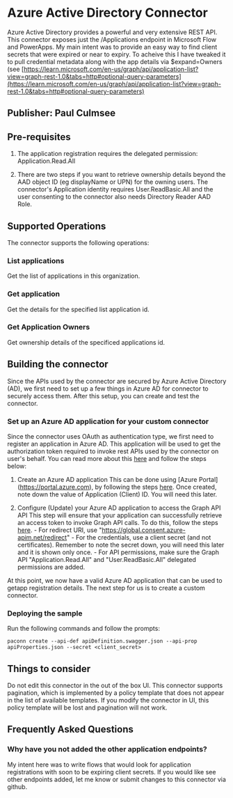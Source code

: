 # Azure Active Directory Connector
Azure Active Directory provides a powerful and very extensive REST API. This connector exposes just the /Applications endpoint in Microsoft Flow and PowerApps. My main intent was to provide an easy way to find client secrets that were expired or near to expiry. To acheive this I have tweaked it to pull credential metadata along with the app details via $expand=Owners (see [https://learn.microsoft.com/en-us/graph/api/application-list?view=graph-rest-1.0&tabs=http#optional-query-parameters](https://learn.microsoft.com/en-us/graph/api/application-list?view=graph-rest-1.0&tabs=http#optional-query-parameters)

## Publisher: Paul Culmsee

## Pre-requisites
1. The application registration requires the delegated permission: Application.Read.All

2. There are two steps if you want to retrieve ownership details beyond the AAD object ID (eg displayName or UPN) for the owning users. The connector's Application identity requires User.ReadBasic.All and the user consenting to the connector also needs Directory Reader AAD Role.  

## Supported Operations
The connector supports the following operations:

### List applications
Get the list of applications in this organization.

### Get application
Get the details for the specified list application id.

### Get Application Owners
Get ownership details of the specificed applications id.

## Building the connector

Since the APIs used by the connector are secured by Azure Active Directory (AD), we first need to set up a few things in Azure AD for connector to securely access them. After this setup, you can create and test the connector.

### Set up an Azure AD application for your custom connector

Since the connector uses OAuth as authentication type, we first need to register an application in Azure AD. This application will be used to get the authorization token required to invoke rest APIs used by the connector on user's behalf. You can read more about this [here](https://docs.microsoft.com/en-us/azure/active-directory/develop/authentication-scenarios) and follow the steps below:

1. Create an Azure AD application
   This can be done using [Azure Portal] (https://portal.azure.com), by following the steps [here](https://docs.microsoft.com/en-us/azure/active-directory/develop/quickstart-register-app). Once created, note down the value of Application (Client) ID. You will need this later.

2. Configure (Update) your Azure AD application to access the Graph API API
   This step will ensure that your application can successfully retrieve an access token to invoke Graph API calls. To do this, follow the steps [here](https://docs.microsoft.com/en-us/azure/active-directory/develop/quickstart-configure-app-access-web-apis). - For redirect URI, use "https://global.consent.azure-apim.net/redirect" - For the credentials, use a client secret (and not certificates). Remember to note the secret down, you will need this later and it is shown only once. - For API permissions, make sure the Graph API "Application.Read.All" and "User.ReadBasic.All" delegated permissions are added.

At this point, we now have a valid Azure AD application that can be used to getapp registration details. The next step for us is to create a custom connector.

### Deploying the sample

Run the following commands and follow the prompts:

```paconn
paconn create --api-def apiDefinition.swagger.json --api-prop apiProperties.json --secret <client_secret>
```

## Things to consider
Do not edit this connector in the out of the box UI. This connector supports pagination, which is implemented by a policy template that does not appear in the list of available templates. If you modify the connector in UI, this policy template will be lost and pagination will not work. 

## Frequently Asked Questions
### Why have you not added the other application endpoints?
My intent here was to write flows that would look for application registrations with soon to be expiring client secrets. If you would like see other endpoints added, let me know or submit changes to this connector via github. 

